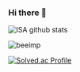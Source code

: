 ### Hi there 👋

<!--
**beeimp/beeimp** is a ✨ _special_ ✨ repository because its `README.md` (this file) appears on your GitHub profile.

Here are some ideas to get you started:

- 🔭 I’m currently working on ...
- 🌱 I’m currently learning ...
- 👯 I’m looking to collaborate on ...
- 🤔 I’m looking for help with ...
- 💬 Ask me about ...
- 📫 How to reach me: ...
- 😄 Pronouns: ...
- ⚡ Fun fact: ...
-->

![ISA github stats](https://github-readme-stats.vercel.app/api?username=beeimp&count_private=true&show_icons=true&theme=radical)

<img src="https://github-readme-stats.vercel.app/api/top-langs?username=beeimp&show_icons=true&locale=en&layout=compact" alt="beeimp" />

[![Solved.ac Profile](http://mazassumnida.wtf/api/v2/generate_badge?boj=beeimp)](https://solved.ac/beeimp/)
